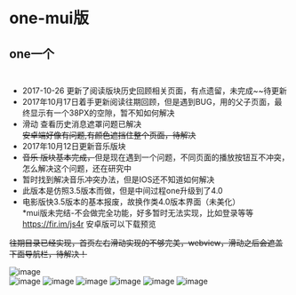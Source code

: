 # one-mui版
## one一个<br><br>
* 2017-10-26 更新了阅读版块历史回顾相关页面，有点遗留，未完成~~待更新<br>
* 2017年10月17日着手更新阅读往期回顾，但是遇到BUG，用的父子页面，最终显示有一个38PX的空隙，暂不知如何解决<br>
* 滑动 查看历史消息遮罩问题已解决<br>
~~安卓端好像有问题,有颜色遮挡住整个页面，待解决~~<br>
* 2017年10月12日更新音乐版块<br>
* ~~音乐 版块基本完成，~~但是现在遇到一个问题，不同页面的播放按钮互不冲突，怎么解决这个问题，还在研究中<br>
* 暂时找到解决音乐冲突办法，但是IOS还不知道如何解决<br>
* 此版本是仿照3.5版本而做，但是中间过程one升级到了4.0<br>
* 电影版快3.5版本的基本报废，故换作类4.0版本界面（未美化）<br>
*mui版未完结-不会做完全功能，好多暂时无法实现，比如登录等等<br>
https://fir.im/js4r 安卓版可以下载预览<br>

~~往期目录已经实现，首页左右滑动实现的不够完美，webview，滑动之后会遮盖下面导航栏，待解决！~~<br>

![image](https://github.com/yogu2017/one-mui/raw/master/screenshot/1.gif)<br>
![image](https://github.com/yogu2017/one-mui/raw/master/screenshot/1.png)
![image](https://github.com/yogu2017/one-mui/raw/master/screenshot/2.png)
![image](https://github.com/yogu2017/one-mui/raw/master/screenshot/3.png)
![image](https://github.com/yogu2017/one-mui/raw/master/screenshot/4.png)
![image](https://github.com/yogu2017/one-mui/raw/master/screenshot/5.png)
![image](https://github.com/yogu2017/one-mui/raw/master/screenshot/6.png)
 
